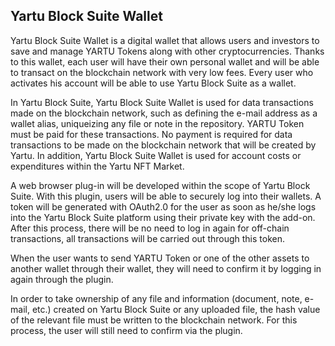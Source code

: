 ## Yartu Block Suite Wallet

Yartu Block Suite Wallet is a digital wallet that allows users and investors to save and manage YARTU Tokens along with other cryptocurrencies. Thanks to this wallet, each user will have their own personal wallet and will be able to transact on the blockchain network with very low fees. Every user who activates his account will be able to use Yartu Block Suite as a wallet.

In Yartu Block Suite, Yartu Block Suite Wallet is used for data transactions made on the blockchain network, such as defining the e-mail address as a wallet alias, uniqueizing any file or note in the repository. YARTU Token must be paid for these transactions. No payment is required for data transactions to be made on the blockchain network that will be created by Yartu. In addition, Yartu Block Suite Wallet is used for account costs or expenditures within the Yartu NFT Market.

A web browser plug-in will be developed within the scope of Yartu Block Suite. With this plugin, users will be able to securely log into their wallets. A token will be generated with OAuth2.0 for the user as soon as he/she logs into the Yartu Block Suite platform using their private key with the add-on. After this process, there will be no need to log in again for off-chain transactions, all transactions will be carried out through this token.

When the user wants to send YARTU Token or one of the other assets to another wallet through their wallet, they will need to confirm it by logging in again through the plugin.

In order to take ownership of any file and information (document, note, e-mail, etc.) created on Yartu Block Suite or any uploaded file, the hash value of the relevant file must be written to the blockchain network. For this process, the user will still need to confirm via the plugin.
